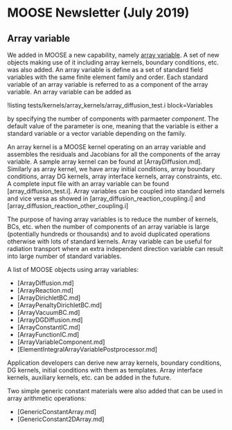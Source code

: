 # MOOSE Newsletter (July 2019)

## Array variable

We added in MOOSE a new capability, namely [array variable](ArrayMooseVariable.md).
A set of new objects making use of it including array kernels, boundary conditions, etc. was also added.
An array variable is define as a set of standard field variables with the same finite element family and order.
Each standard variable of an array variable is referred to as a component of the array variable.
An array variable can be added as

!listing tests/kernels/array_kernels/array_diffusion_test.i block=Variables

by specifying the number of components with parmaeter *component*.
The default value of the parameter is one, meaning that the variable is either a standard variable or a vector variable depending on the family.

An array kernel is a MOOSE kernel operating on an array variable and assembles the residuals and Jacobians for all the components of the array variable.
A sample array kernel can be found at [ArrayDiffusion.md].
Similarly as array kernel, we have array initial conditions, array boundary conditions, array DG kernels, array interface kernels, array constraints, etc.
A complete input file with an array variable can be found [array_diffusion_test.i].
Array variables can be coupled into standard kernels and vice versa as showed in [array_diffusion_reaction_coupling.i] and [array_diffusion_reaction_other_coupling.i]

The purpose of having array variables is to reduce the number of kernels, BCs, etc. when the number of components of an array variable is large (potentially hundreds or thousands) and to avoid duplicated operations otherwise with lots of standard kernels.
Array variable can be useful for radiation transport where an extra independent direction variable can result into large number of standard variables.

A list of MOOSE objects using array variables:

- [ArrayDiffusion.md]
- [ArrayReaction.md]
- [ArrayDirichletBC.md]
- [ArrayPenaltyDirichletBC.md]
- [ArrayVacuumBC.md]
- [ArrayDGDiffusion.md]
- [ArrayConstantIC.md]
- [ArrayFunctionIC.md]
- [ArrayVariableComponent.md]
- [ElementIntegralArrayVariablePostprocessor.md]

Application developers can derive new array kernels, boundary conditions, DG kernels, initial conditions with them as templates.
Array interface kernels, auxiliary kernels, etc. can be added in the future.

Two simple generic constant materials were also added that can be used in array arithmetic operations:

- [GenericConstantArray.md]
- [GenericConstant2DArray.md]
